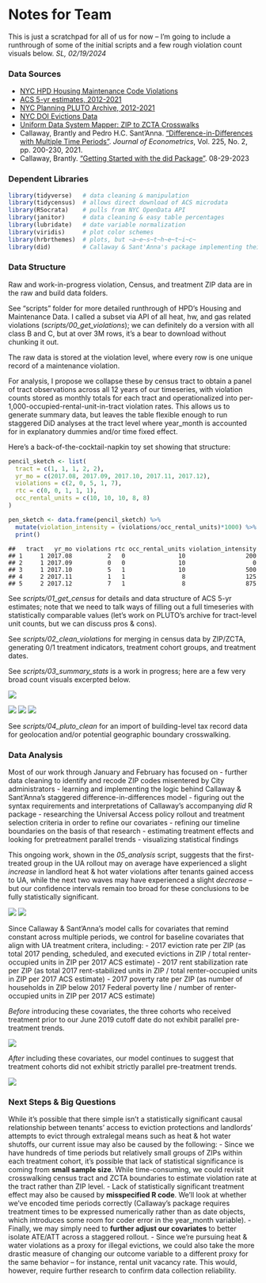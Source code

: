 Notes for Team
================

This is just a scratchpad for all of us for now – I’m going to include a
runthrough of some of the initial scripts and a few rough violation
count visuals below. *SL, 02/19/2024*

### Data Sources

- [NYC HPD Housing Maintenance Code
  Violations](https://data.cityofnewyork.us/Housing-Development/Housing-Maintenance-Code-Violations/wvxf-dwi5)
- [ACS 5-yr estimates, 2012-2021](https://walker-data.com/tidycensus/)
- [NYC Planning PLUTO Archive,
  2012-2021](https://www.nyc.gov/site/planning/data-maps/open-data/bytes-archive.page)
- [NYC DOI Evictions
  Data](https://data.cityofnewyork.us/City-Government/Evictions/6z8x-wfk4/about_data)
- [Uniform Data System Mapper: ZIP to ZCTA
  Crosswalks](https://udsmapper.org/zip-code-to-zcta-crosswalk/)
- Callaway, Brantly and Pedro H.C. Sant’Anna.
  [“Difference-in-Differences with Multiple Time
  Periods”](https://doi.org/10.1016/j.jeconom.2020.12.001). *Journal of
  Econometrics*, Vol. 225, No. 2, pp. 200-230, 2021.
- Callaway, Brantly. [“Getting Started with the did
  Package”](https://bcallaway11.github.io/did/articles/did-basics.html).
  08-29-2023

### Dependent Libraries

``` r
library(tidyverse)   # data cleaning & manipulation
library(tidycensus)  # allows direct download of ACS microdata
library(RSocrata)    # pulls from NYC OpenData API
library(janitor)     # data cleaning & easy table percentages
library(lubridate)   # date variable normalization
library(viridis)     # plot color schemes
library(hrbrthemes)  # plots, but ~a~e~s~t~h~e~t~i~c~ 
library(did)         # Callaway & Sant'Anna's package implementing their staggered DiD method
```

### Data Structure

Raw and work-in-progress violation, Census, and treatment ZIP data are
in the raw and build data folders.

See “scripts” folder for more detailed runthrough of HPD’s Housing and
Maintenance Data. I called a subset via API of all heat, hw, and gas
related violations (*scripts/00_get_violations*); we can definitely do a
version with all class B and C, but at over 3M rows, it’s a bear to
download without chunking it out.

The raw data is stored at the violation level, where every row is one
unique record of a maintenance violation.

For analysis, I propose we collapse these by census tract to obtain a
panel of tract observations across all 12 years of our timeseries, with
violation counts stored as monthly totals for each tract and
operationalized into per-1,000-occupied-rental-unit-in-tract violation
rates. This allows us to generate summary data, but leaves the table
flexible enough to run staggered DiD analyses at the tract level where
year_month is accounted for in explanatory dummies and/or time fixed
effect.

Here’s a back-of-the-cocktail-napkin toy set showing that structure:

``` r
pencil_sketch <- list(
  tract = c(1, 1, 1, 2, 2),
  yr_mo = c(2017.08, 2017.09, 2017.10, 2017.11, 2017.12),
  violations = c(2, 0, 5, 1, 7),
  rtc = c(0, 0, 1, 1, 1),
  occ_rental_units = c(10, 10, 10, 8, 8)
)

pen_sketch <- data.frame(pencil_sketch) %>% 
  mutate(violation_intensity = (violations/occ_rental_units)*1000) %>% 
  print()
```

    ##   tract   yr_mo violations rtc occ_rental_units violation_intensity
    ## 1     1 2017.08          2   0               10                 200
    ## 2     1 2017.09          0   0               10                   0
    ## 3     1 2017.10          5   1               10                 500
    ## 4     2 2017.11          1   1                8                 125
    ## 5     2 2017.12          7   1                8                 875

See *scripts/01_get_census* for details and data structure of ACS 5-yr
estimates; note that we need to talk ways of filling out a full
timeseries with statistically comparable values (let’s work on PLUTO’s
archive for tract-level unit counts, but we can discuss pros & cons).

See *scripts/02_clean_violations* for merging in census data by
ZIP/ZCTA, generating 0/1 treatment indicators, treatment cohort groups,
and treatment dates.

See *scripts/03_summary_stats* is a work in progress; here are a few
very broad count visuals excerpted below.

![](plots/monthly_counts_geom_col.svg)

![](plots/yearly_utility_counts.svg)
![](plots/yearly_counts_by_treatment.svg)
![](plots/yearly_counts_by_cohort_linechart.svg)

See *scripts/04_pluto_clean* for an import of building-level tax record
data for geolocation and/or potential geographic boundary crosswalking.

### Data Analysis

Most of our work through January and February has focused on - further
data cleaning to identify and recode ZIP codes misentered by City
administrators - learning and implementing the logic behind Callaway &
Sant’Anna’s staggered difference-in-differences model - figuring out the
syntax requirements and interpretations of Callaway’s accompanying *did*
R package - researching the Universal Access policy rollout and
treatment selection criteria in order to refine our covariates -
refining our timeline boundaries on the basis of that research -
estimating treatment effects and looking for pretreatment parallel
trends - visualizing statistical findings

This ongoing work, shown in the *05_analysis* script, suggests that the
first-treated group in the UA rollout may on average have experienced a
slight *increase* in landlord heat & hot water violations after tenants
gained access to UA, while the next two waves may have experienced a
slight *decrease* – but our confidence intervals remain too broad for
these conclusions to be fully statistically significant.

![](plots/att_av_by_grp_with_covars.svg)
![](plots/att_2012_2019_w_covars_code_screencap.png)

Since Callaway & Sant’Anna’s model calls for covariates that remind
constant across multiple periods, we control for baseline covariates
that align with UA treatment critera, including: - 2017 eviction rate
per ZIP (as total 2017 pending, scheduled, and executed evictions in ZIP
/ total renter-occupied units in ZIP per 2017 ACS estimate) - 2017 rent
stabilization rate per ZIP (as total 2017 rent-stabilized units in ZIP /
total renter-occupied units in ZIP per 2017 ACS estimate) - 2017 poverty
rate per ZIP (as number of households in ZIP below 2017 Federal poverty
line / number of renter-occupied units in ZIP per 2017 ACS estimate)

*Before* introducing these covariates, the three cohorts who received
treatment prior to our June 2019 cutoff date do not exhibit parallel
pre-treatment trends.

![](plots/ate_2012_2019_wo_covars.svg)

*After* including these covariates, our model continues to suggest that
treatment cohorts did not exhibit strictly parallel pre-treatment
trends.

![](plots/ate_2012_2019_with_covars.svg)

### Next Steps & Big Questions

While it’s possible that there simple isn’t a statistically significant
causal relationship between tenants’ access to eviction protections and
landlords’ attempts to evict through extralegal means such as heat & hot
water shutoffs, our current issue may also be caused by the following: -
Since we have hundreds of time periods but relatively small groups of
ZIPs within each treatment cohort, it’s possible that lack of
statistical significance is coming from **small sample size**. While
time-consuming, we could revisit crosswalking census tract and ZCTA
boundaries to estimate violation rate at the tract rather than ZIP
level. - Lack of statistically significant treatment effect may also be
caused by **misspecified R code**. We’ll look at whether we’ve encoded
time periods correctly (Callaway’s package requires treatment times to
be expressed numerically rather than as date objects, which introduces
some room for coder error in the year_month variable). - Finally, we may
simply need to **further adjust our covariates** to better isolate
ATE/ATT across a staggered rollout. - Since we’re pursuing heat & water
violations as a proxy for illegal evictions, we could also take the more
drastic measure of changing our outcome variable to a different proxy
for the same behavior – for instance, rental unit vacancy rate. This
would, however, require further research to confirm data collection
reliability.

